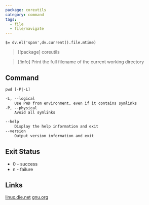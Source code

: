 ```yaml
---
package: coreutils
category: command
tags:
  - file
  - file/navigate
---
```


`$= dv.el('span',dv.current().file.mtime)`
> [!package] coreutils

> [!info] Print the full filename of the current working directory

## Command
```txt
pwd [-P|-L]

-L, --logical
	Use PWD from environment, even if it contains symlinks 
-P, --physical
	Avoid all symlinks 

--help
	Display the help information and exit 
--version
	Output version information and exit
```

## Exit Status
- 0 - success
- n - failure

## Links
[linux.die.net](https://linux.die.net/man/1/pwd)
[gnu.org](https://www.gnu.org/software/coreutils/manual/html_node/pwd-invocation.html#pwd-invocation)
